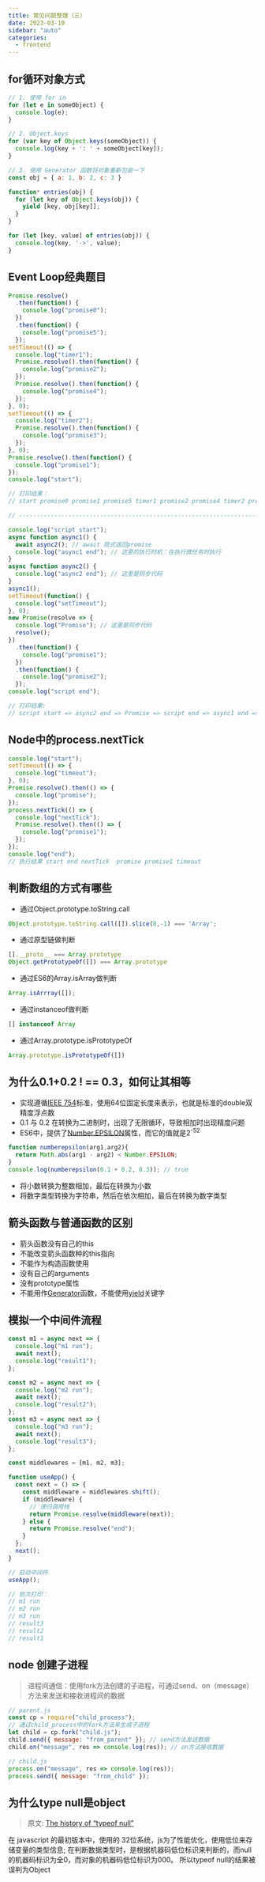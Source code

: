 ```yaml
---
title: 常见问题整理（三）
date: 2023-03-10
sidebar: "auto"
categories:
  - frontend
---
```


## for循环对象方式

```js
// 1. 使用 for in
for (let e in someObject) {
  console.log(e);
}

// 2. Object.keys
for (var key of Object.keys(someObject)) {
  console.log(key + ': ' + someObject[key]);
}

// 3. 使用 Generator 函数将对象重新包装一下
const obj = { a: 1, b: 2, c: 3 }

function* entries(obj) {
  for (let key of Object.keys(obj)) {
    yield [key, obj[key]];
  }
}

for (let [key, value] of entries(obj)) {
  console.log(key, '->', value);
}
```

## Event Loop经典题目

```js
Promise.resolve()
  .then(function() {
    console.log("promise0");
  })
  .then(function() {
    console.log("promise5");
  });
setTimeout(() => {
  console.log("timer1");
  Promise.resolve().then(function() {
    console.log("promise2");
  });
  Promise.resolve().then(function() {
    console.log("promise4");
  });
}, 0);
setTimeout(() => {
  console.log("timer2");
  Promise.resolve().then(function() {
    console.log("promise3");
  });
}, 0);
Promise.resolve().then(function() {
  console.log("promise1");
});
console.log("start");

// 打印结果：
// start promise0 promise1 promise5 timer1 promise2 promise4 timer2 promise3

// ------------------------------------------------------------------------

console.log("script start");
async function async1() {
  await async2(); // await 隐式返回promise
  console.log("async1 end"); // 这里的执行时机：在执行微任务时执行
}
async function async2() {
  console.log("async2 end"); // 这里是同步代码
}
async1();
setTimeout(function() {
  console.log("setTimeout");
}, 0);
new Promise(resolve => {
  console.log("Promise"); // 这里是同步代码
  resolve();
})
  .then(function() {
    console.log("promise1");
  })
  .then(function() {
    console.log("promise2");
  });
console.log("script end");

// 打印结果:
// script start => async2 end => Promise => script end => async1 end => promise1 => promise2 => setTimeout
```

## Node中的process.nextTick

```js
console.log("start");
setTimeout(() => {
  console.log("timeout");
}, 0);
Promise.resolve().then(() => {
  console.log("promise");
});
process.nextTick(() => {
  console.log("nextTick");
  Promise.resolve().then(() => {
    console.log("promise1");
  });
});
console.log("end");
// 执行结果 start end nextTick  promise promise1 timeout
```

## 判断数组的方式有哪些

- 通过Object.prototype.toString.call

```js
Object.prototype.toString.call([]).slice(8,-1) === 'Array';
```

- 通过原型链做判断

```js
[].__proto__ === Array.prototype
Object.getPrototypeOf([]) === Array.prototype
```

- 通过ES6的Array.isArray做判断

```js
Array.isArrray([]);
```

- 通过instanceof做判断

```js
[] instanceof Array
```

- 通过Array.prototype.isPrototypeOf

```js
Array.prototype.isPrototypeOf([])
```

## 为什么0.1+0.2 ! == 0.3，如何让其相等

- 实现遵循[IEEE 754](https://zh.wikipedia.org/wiki/%E9%9B%99%E7%B2%BE%E5%BA%A6%E6%B5%AE%E9%BB%9E%E6%95%B8)标准，使用64位固定长度来表示，也就是标准的double双精度浮点数
- 0.1 与 0.2 在转换为二进制时，出现了无限循环，导致相加时出现精度问题
- ES6中，提供了[Number.EPSILON](https://developer.mozilla.org/zh-CN/docs/Web/JavaScript/Reference/Global_Objects/Number/EPSILON)属性，而它的值就是2<sup>-52</sup>

```js
function numberepsilon(arg1,arg2){
  return Math.abs(arg1 - arg2) < Number.EPSILON;
}
console.log(numberepsilon(0.1 + 0.2, 0.3)); // true
```

- 将小数转换为整数相加，最后在转换为小数
- 将数字类型转换为字符串，然后在依次相加，最后在转换为数字类型

## 箭头函数与普通函数的区别

- 箭头函数没有自己的this
- 不能改变箭头函数种的this指向
- 不能作为构造函数使用
- 没有自己的arguments
- 没有prototype属性
- 不能用作[Generator](https://developer.mozilla.org/zh-CN/docs/Web/JavaScript/Reference/Global_Objects/Generator)函数，不能使用[yield](https://developer.mozilla.org/zh-CN/docs/web/javascript/reference/operators/yield)关键字

## 模拟一个中间件流程

```js
const m1 = async next => {
  console.log("m1 run");
  await next();
  console.log("result1");
};

const m2 = async next => {
  console.log("m2 run");
  await next();
  console.log("result2");
};
const m3 = async next => {
  console.log("m3 run");
  await next();
  console.log("result3");
};

const middlewares = [m1, m2, m3];

function useApp() {
  const next = () => {
    const middleware = middlewares.shift();
    if (middleware) {
      // 递归调用栈
      return Promise.resolve(middleware(next));
    } else {
      return Promise.resolve("end");
    }
  };
  next();
}

// 启动中间件
useApp();

// 依次打印：
// m1 run
// m2 run
// m3 run
// result3
// result2
// result1
```

## node 创建子进程

> 进程间通信：使用fork方法创建的子进程，可通过send、on（message）方法来发送和接收进程间的数据

```js
// parent.js
const cp = require("child_process");
// 通过child_process中的fork方法来生成子进程
let child = cp.fork("child.js");
child.send({ message: "from_parent" }); // send方法发送数据
child.on("message", res => console.log(res)); // on方法接收数据

// child.js
process.on("message", res => console.log(res));
process.send({ message: "from_child" });
```

## 为什么type null是object

> 原文: [The history of “typeof null”](https://2ality.com/2013/10/typeof-null.html)

在 javascript 的最初版本中，使用的 32位系统，js为了性能优化，使用低位来存储变量的类型信息;
在判断数据类型时，是根据机器码低位标识来判断的，而null的机器码标识为全0，而对象的机器码低位标识为000。
所以typeof null的结果被误判为Object

